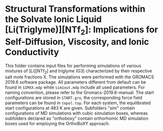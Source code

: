 
# Structural Transformations within the Solvate Ionic Liquid [Li(Triglyme)][NTf$_2$]: Implications for Self-Diffusion, Viscosity, and Ionic Conductivity
This folder contains input files for performing simulations of various mixtures of [Li][NTf$_2$] and triglyme (G3) characterized by their respective salt mole fractions X. The simulations were performed with the GROMACS 2019.6 software package. All parameters different from default can be found in `SIMXX.mdp` while `sim1out.mdp` include all used parameters. For naming convention, please refer to the Gromacs-2019.6-manual. The start configurations are stored in `START.gro`, the corresponding force field parameters can be found in `topol.top`. 
For each system, the equilibrated start configurations at 483 K are given. Subfolders "sim" contain configurations of MD simulations with cubic simulation boxes, whereas subfolders declared as "orthoboxy" contain orthorhomic MD simulation boxes used for employing the OrthoBoXY approach.


